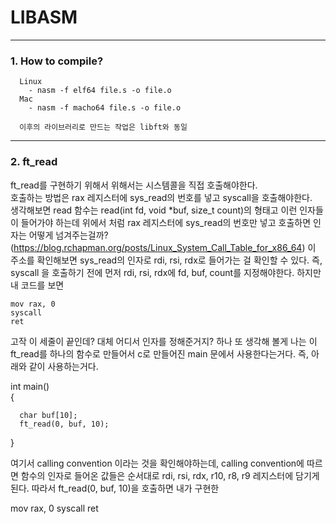 # LIBASM
-----

### 1. How to compile?
```
  Linux
    - nasm -f elf64 file.s -o file.o
  Mac
    - nasm -f macho64 file.s -o file.o
  
  이후의 라이브러리로 만드는 작업은 libft와 동일
```
-----
### 2. ft_read

ft_read를 구현하기 위해서 위해서는 시스템콜을 직접 호출해야한다.  
호출하는 방법은 rax 레지스터에 sys_read의 번호를 넣고 syscall을 호출해야한다.  
생각해보면 read 함수는 read(int fd, void \*buf, size_t count)의 형태고 이런 인자들이 들어가야 하는데 
위에서 처럼 rax 레지스터에 sys_read의 번호만 넣고 호출하면 인자는 어떻게 넘겨주는걸까?
(https://blog.rchapman.org/posts/Linux_System_Call_Table_for_x86_64) 이 주소를 확인해보면
sys_read의 인자로 rdi, rsi, rdx로 들어가는 걸 확인할 수 있다.
즉, syscall 을 호출하기 전에 먼저 rdi, rsi, rdx에 fd, buf, count를 지정해야한다.
하지만 내 코드를 보면

    mov rax, 0  
    syscall  
    ret  
  
 고작 이 세줄이 끝인데? 대체 어디서 인자를 정해준거지?
 하나 또 생각해 볼게 나는 이 ft_read를 하나의 함수로 만들어서 c로 만들어진 main 문에서 사용한다는거다.
 즉, 아래와 같이 사용하는거다.
 
  int main()  
  {  
      
      char buf[10];  
      ft_read(0, buf, 10);  
  }  

여기서 calling convention 이라는 것을 확인해야하는데, calling convention에 따르면 함수의 인자로 들어온 값들은
순서대로 rdi, rsi, rdx, r10, r8, r9 레지스터에 담기게 된다.
따라서 ft_read(0, buf, 10)을 호출하면 내가 구현한
  
  mov rax, 0
  syscall
  ret
